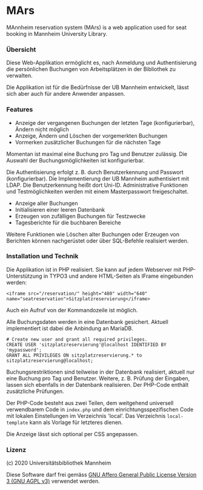 # MArs
MAnnheim reservation system (MArs) is a web application used for seat booking in Mannheim University Library.

### Übersicht

Diese Web-Applikation ermöglicht es, nach Anmeldung und Authentisierung
die persönlichen Buchungen von Arbeitsplätzen in der Bibliothek zu
verwalten.

Die Applikation ist für die Bedürfnisse der UB Mannheim entwickelt,
lässt sich aber auch für andere Anwender anpassen.

### Features

- Anzeige der vergangenen Buchungen der letzten Tage (konfigurierbar), Ändern nicht möglich
- Anzeige, Ändern und Löschen der vorgemerkten Buchungen
- Vormerken zusätzlicher Buchungen für die nächsten Tage

Momentan ist maximal eine Buchung pro Tag und Benutzer zulässig.
Die Auswahl der Buchungsmöglichkeiten ist konfigurierbar.

Die Authentisierung erfolgt z. B. durch Benutzerkennung und Passwort (konfigurierbar).
Die Implementierung der UB Mannheim authentisiert mit LDAP.
Die Benutzerkennung heißt dort Uni-ID.
Administrative Funktionen und Testmöglichkeiten werden mit einem Masterpasswort freigeschaltet.

- Anzeige aller Buchungen
- Initialisieren einer leeren Datenbank
- Erzeugen von zufälligen Buchungen für Testzwecke
- Tagesberichte für die buchbaren Bereiche

Weitere Funktionen wie Löschen alter Buchungen oder Erzeugen von Berichten
können nachgerüstet oder über SQL-Befehle realisiert werden.

### Installation und Technik

Die Applikation ist in PHP realisiert.
Sie kann auf jedem Webserver mit PHP-Unterstützung in TYPO3 und andere HTML-Seiten
als IFrame eingebunden werden:

    <iframe src="/reservation/" height="480" width="640" name="seatreservation">Sitzplatzreservierung</iframe>

Auch ein Aufruf von der Kommandozeile ist möglich.

Alle Buchungsdaten werden in eine Datenbank gesichert.
Aktuell implementiert ist dabei die Anbindung an MariaDB.

    # Create new user and grant all required privileges.
    CREATE USER 'sitzplatzreservierung'@localhost IDENTIFIED BY 'mypassword';
    GRANT ALL PRIVILEGES ON sitzplatzreservierung.* to sitzplatzreservierung@localhost;

Buchungsrestriktionen sind teilweise in der Datenbank realisiert, aktuell nur eine Buchung pro Tag und Benutzer.
Weitere, z. B. Prüfung der Eingaben, lassen sich ebenfalls in der Datenbank realisieren.
Der PHP-Code enthält zusätzliche Prüfungen.

Der PHP-Code besteht aus zwei Teilen, dem weitgehend universell verwendbarem Code in `index.php` und dem
einrichtungsspezifischen Code mit lokalen Einstellungen im Verzeichnis 'local'.
Das Verzeichnis `local-template` kann als Vorlage für letzteres dienen.

Die Anzeige lässt sich optional per CSS angepassen.

### Lizenz

(c) 2020 Universitätsbibliothek Mannheim

Diese Software darf frei gemäss [GNU Affero General Public License Version 3 (GNU AGPL v3)](LICENSE) verwendet werden.
